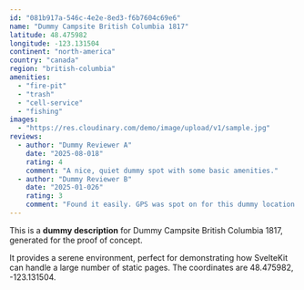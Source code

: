 ```yaml
---
id: "081b917a-546c-4e2e-8ed3-f6b7604c69e6"
name: "Dummy Campsite British Columbia 1817"
latitude: 48.475982
longitude: -123.131504
continent: "north-america"
country: "canada"
region: "british-columbia"
amenities:
  - "fire-pit"
  - "trash"
  - "cell-service"
  - "fishing"
images:
  - "https://res.cloudinary.com/demo/image/upload/v1/sample.jpg"
reviews:
  - author: "Dummy Reviewer A"
    date: "2025-08-018"
    rating: 4
    comment: "A nice, quiet dummy spot with some basic amenities."
  - author: "Dummy Reviewer B"
    date: "2025-01-026"
    rating: 3
    comment: "Found it easily. GPS was spot on for this dummy location."
---
```


This is a **dummy description** for Dummy Campsite British Columbia 1817, generated for the proof of concept.

It provides a serene environment, perfect for demonstrating how SvelteKit can handle a large number of static pages. The coordinates are 48.475982, -123.131504.
